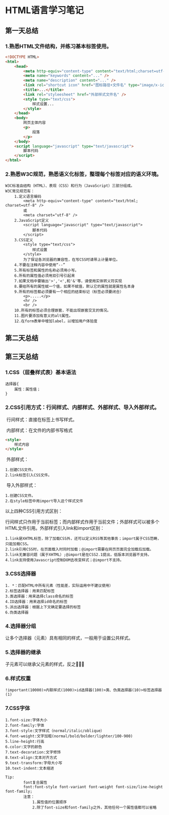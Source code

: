 # HTML语言学习笔记

## 第一天总结

### 1.熟悉HTML文件结构，并练习基本标签使用。

```html
<!DOCTYPE HTML>
<html>
	<head>
        <meta http-equiv="content-type" content="text/html;charset=utf-8" />
        <meta name="keywords" content="..." />
        <meta name="description" content="..." />
        <link rel="shortcut icon" href="图标路径+文件名" type="image/x-icon" />
        <title>...</title>
        <link rel="styleesheet" href="外部样式文件名" />
        <style type="text/css">
            样式设置...
        </style>
    </head>
    <body>
        网页主体内容
        <p>
            段落
        </p>
    </body>
    <script language="javascript" type="text/javascript">
    	脚本代码
    </script>
</html>
```

### 2.熟悉W3C规范，熟悉语义化标签，整理每个标签对应的语义环境。

```
W3C标准由结构（HTML）、表现（CSS）和行为（JavaScript）三部分组成。
W3C常见规范有：
	1.定义语言编码
		<meta http-equiv="content-type" content="text/html; charset=utf-8" />
		或
		<meta charset="utf-8" />
	2.JavaScript定义
		<script language="javascript" type="text/javascript">
			脚本代码
		</script>
	3.CSS定义
		<style type="text/css">
			样式设置
		</style>
		为了保证各浏览器的兼容性，在写CSS时请带上计量单位。
	4.不要在注释内容中使用“--”
	5.所有标签和属性的名称必须用小写。
	6.所有的属性值必须用双引号引起来
	7.如果文档中要输出'>','<',和'&'等，请使用实体转义符实现
	8.要给所有的属性赋一个值，如果不赋值，默认它的属性就是属性名本身
	9.所有的标签都必须要有一个相应的结束标记（标签必须要闭合）
		<p>.....</p>
		<hr />
		<br />
	10.所有的标签必须合理嵌套，不能出现嵌套交叉的情况。
	11.图片要添加有意义的alt属性。
	12.在form表单中增加label，以增加用户体验度
```

## 第二天总结





## 第三天总结

### 1.CSS（层叠样式表）基本语法

```
选择器{
	属性：属性值；
}
```

### 2.CSS引用方式：行间样式、内部样式、外部样式、导入外部样式。

​	行间样式：直接在标签上书写样式。

​	内部样式：在文件的内部书写格式	

```html
<style>
    样式内容
</style>
```

​	外部样式：

```
1.创建CSS文件。
2.link标签引入CSS文件。
```

​	导入外部样式：

```
1.创建CSS文件。
2.在style标签中用import导入这个样式文件
```

以上四种CSS引用方式区别：

​		行间样式只作用于当前标签；而内部样式作用于当前文件；外部样式可以被多个HTML文件引用。外部样式引入link和import区别：

```
1.link是XHTML标签，除了加载CSS外，还可以定义RSS等其他事务；import属于CSS范畴，只能加载CSS。
2.link引用CSS时，在页面载入时同时加载；@import需要在网页页面完全加载后加载。
3.link无兼容问题（属于XHTML）;@import是在CSS2.1提出，低版本浏览器不支持。
4.link支持使用Javascript控制DOM去改变样式；@import不支持。
```

### 3.CSS选择器

```
1. *：匹配HTML中所有元素（性能差，实际运用中不建议使用）
2.标签选择器：用来匹配标签
3.类选择器：用来选择class命名的标签
4.ID选择器：用来选择id命名的标签
5.派出选择器：根据上下文确定要选择的标签
6.伪类选择器
```

### 4.选择器分组

让多个选择器（元素）具有相同的样式，一般用于设置公共样式。

### 5.选择器的继承

子元素可以继承父元素的样式，反之🙅‍♂️🙅

### 6.样式权重

```
!important(10000)>内联样式(1000)>id选择器(100)>类、伪类选择器(10)>标签选择器(1)
```
### 7.CSS字体
```
1.font-size:字体大小
2.font-family:字体
3.font-style:文字样式（normal/italic/oblique）
4.font-weight:文字加粗(normal/bold/bolder/lighter/100-900)
5.line-height:行高
6.color:文字的颜色
7.text-decoration:文字修饰
8.text-align:文本对齐方式
9.text-transform:字母大小写
10.text-indent:文本缩进

Tip:
		font复合属性
		font:font-style font-variant font-weight font-size/line-height font-family;
		注意：
			1.属性值的位置顺序
			2.除了font-size和font-family之外，其他任何一个属性值都可以省略
```
